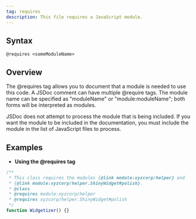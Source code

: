 ```yaml
---
tag: requires
description: This file requires a JavaScript module.
---
```


## Syntax

`@requires <someModuleName>`

## Overview

The @requires tag allows you to document that a module is needed to use this code. A JSDoc comment
can have multiple @require tags. The module name can be specified as "moduleName" or
"module:moduleName"; both forms will be interpreted as modules.

JSDoc does not attempt to process the module that is being included. If you want the module to be
included in the documentation, you must include the module in the list of JavaScript files to
process.


## Examples

* **Using the @requires tag**

```js
/**
 * This class requires the modules {@link module:xyzcorp/helper} and
 * {@link module:xyzcorp/helper.ShinyWidget#polish}.
 * @class
 * @requires module:xyzcorp/helper
 * @requires xyzcorp/helper.ShinyWidget#polish
 */
function Widgetizer() {}
```

